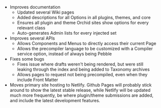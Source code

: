 ---
---

- Improves documentation
  - Updated several Wiki pages
  - Added descriptions for all Options in all plugins, themes, and core
  - Ensures all plugin and theme Orchid sites show options for every relevant class
  - Auto-generates Admin lists for every injected set
- Improves several APIs
  - Allows Components and Menus to directly access their current Page 
  - Allows the precompiler language to be customized with a Compiler service option, instead of always being Pebble
- Fixes some bugs
  - Fixes issue where drafts weren't being rendered, but were still leaking through the index and being added to 
    Taxonomy archives
  - Allows pages to request not being precompiled, even when they include Front Matter
- Moves primary site hosting to Netlify. Github Pages will probably stick around to show the latest stable release, 
  while Netlify will be updated much more frequently, be where plugin/theme submissions are added, and include the 
  latest development features.